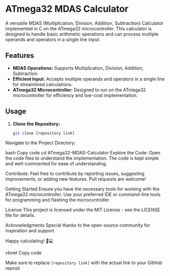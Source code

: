 # ATmega32 MDAS Calculator

A versatile MDAS (Multiplication, Division, Addition, Subtraction) Calculator implemented in C on the ATmega32 microcontroller. This calculator is designed to handle basic arithmetic operations and can process multiple operands and operators in a single line input.

## Features

- **MDAS Operations:** Supports Multiplication, Division, Addition, Subtraction.
- **Efficient Input:** Accepts multiple operands and operators in a single line for streamlined calculations.
- **ATmega32 Microcontroller:** Designed to run on the ATmega32 microcontroller for efficiency and low-cost implementation.

## Usage

1. **Clone the Repository:**
   ```bash
   git clone [repository link]
Navigate to the Project Directory:

bash
Copy code
cd ATmega32-MDAS-Calculator
Explore the Code:
Open the code files to understand the implementation. The code is kept simple and well-commented for ease of understanding.

Contribute:
Feel free to contribute by reporting issues, suggesting improvements, or adding new features. Pull requests are welcome!

Getting Started
Ensure you have the necessary tools for working with the ATmega32 microcontroller. Use your preferred IDE or command-line tools for programming and flashing the microcontroller.

License
This project is licensed under the MIT License - see the LICENSE file for details.

Acknowledgments
Special thanks to the open-source community for inspiration and support.

Happy calculating! 🚀💻

vbnet
Copy code

Make sure to replace `[repository link]` with the actual link to your GitHub reposit
